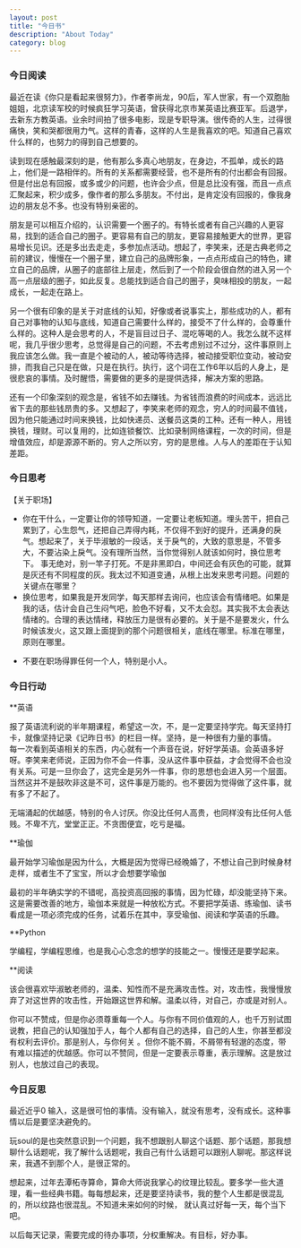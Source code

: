 ```yaml
---
layout: post
title: "今日书"
description: "About Today"
category: blog
---
```




### 今日阅读

   最近在读《你只是看起来很努力》，作者李尚龙，90后，军人世家，有一个双胞胎姐姐，北京读军校的时候疯狂学习英语，曾获得北京市某英语比赛亚军。后退学，去新东方教英语。业余时间拍了很多电影，现是专职导演。很传奇的人生，过得很痛快，笑和哭都很用力气。这样的青春，这样的人生是我喜欢的吧。知道自己喜欢什么样的，也努力的得到自己想要的。 

  读到现在感触最深刻的是，他有那么多真心地朋友，在身边，不孤单，成长的路上，他们是一路相伴的。所有的关系都需要经营，也不是所有的付出都会有回报。但是付出总有回报，或多或少的问题，也许会少点，但是总比没有强，而且一点点汇聚起来，积少成多，像作者的那么多朋友。不付出，是肯定没有回报的，像我身边的朋友总不多。也没有特别亲密的。

  朋友是可以相互介绍的，认识需要一个圈子的。有特长或者有自己兴趣的人更容易，找到的适合自己的圈子。更容易有自己的朋友，更容易接触更大的世界，更容易增长见识。还是多出去走走，多参加点活动。想起了，李笑来，还是古典老师之前的建议，慢慢在一个圈子里，建立自己的品牌形象，一点点形成自己的特色，建立自己的品牌，从圈子的底部往上层走，然后到了一个阶段会很自然的进入另一个高一点层级的圈子，如此反复。总能找到适合自己的圈子，臭味相投的朋友，一起成长，一起走在路上。

  另一个很有印象的是关于对底线的认知，好像或者说事实上，那些成功的人，都有自己对事物的认知与底线，知道自己需要什么样的，接受不了什么样的，会尊重什么样的。这种人是会思考的人，不是盲目过日子、混吃等喝的人。我怎么就不这样呢，我几乎很少思考，总觉得是自己的问题，不去考虑别过不过分，这件事原则上我应该怎么做。我一直是个被动的人，被动等待选择，被动接受职位变动，被动安排，而我自己只是在做，只是在执行。执行，这个词在工作6年以后的人身上，是很悲哀的事情。及时醒悟，需要做的更多的是提供选择，解决方案的思路。
  
  还有一个印象深刻的观念是，省钱不如去赚钱。为省钱而浪费的时间成本，远远比省下去的那些钱昂贵的多。又想起了，李笑来老师的观念，穷人的时间最不值钱，因为他只能通过时间来换钱，比如快递员、送餐员这类的工种。还有一种人，用钱换钱，理财。可以复用的，比如连锁餐饮、比如录制网络课程，一次的时间，但是增值效应，却是源源不断的。穷人之所以穷，穷的是思维。人与人的差距在于认知差距。  

### 今日思考

【关于职场】

* 你在干什么，一定要让你的领导知道，一定要让老板知道。埋头苦干，把自己累到了，心生怨气，还把自己弄得内耗，不仅得不到好的提升，还满身的戾气。想起来了，关于毕淑敏的一段话，关于戾气的，大致的意思是，不管多大，不要沾染上戾气。没有理所当然，当你觉得别人就该如何时，换位思考下。
事无绝对，别一竿子打死。不是非黑即白，中间还会有灰色的可能，就算是灰还有不同程度的灰。我太过不知道变通，从根上出发来思考问题。问题的关键点在哪里？
* 换位思考，如果我是开发同学，每天那样去询问，也应该会有情绪吧。如果是我的话，估计会自己生闷气吧，脸色不好看，又不太会怼。其实我不太会表达情绪的。合理的表达情绪，释放压力是很有必要的。关于是不是要发火，什么时候该发火，这又跟上面提到的那个问题很相关，底线在哪里。标准在哪里，原则在哪里。
- 不要在职场得罪任何一个人，特别是小人。

### 今日行动

**英语

  报了英语流利说的半年期课程，希望这一次，不，是一定要坚持学完。每天坚持打卡，就像坚持记录《记昨日书》的栏目一样。坚持，是一种很有力量的事情。	
  每一次看到英语相关的东西，内心就有一个声音在说，好好学英语。会英语多好呀。李笑来老师说，正因为你不会一件事，没从这件事中获益，才会觉得不会也没有关系。可是一旦你会了，这完全是另外一件事，你的思想也会进入另一个层面。当然这并不是鼓吹非这是不可，这件事是万能的。也不要因为觉得做了这件事，就有多了不起了。

  无端涌起的优越感，特别的令人讨厌。你没比任何人高贵，也同样没有比任何人低贱。不卑不亢，堂堂正正。不贪图便宜，吃亏是福。

**瑜伽

  最开始学习瑜伽是因为什么，大概是因为觉得已经晚婚了，不想让自己到时候身材走样，或者生不了宝宝，所以才会想要学瑜伽
	
  最初的半年确实学的不错呢，高投资高回报的事情，因为忙碌，却没能坚持下来。这是需要改善的地方，瑜伽本来就是一种放松方式。不要把学英语、练瑜伽、读书看成是一项必须完成的任务，试着乐在其中，享受瑜伽、阅读和学英语的乐趣。

**Python

  学编程，学编程思维，也是我心心念念的想学的技能之一。慢慢还是要学起来。

**阅读

  该会很喜欢毕淑敏老师的，温柔、知性而不是充满攻击性。对，攻击性，我慢慢放弃了对这世界的攻击性，开始跟这世界和解。温柔以待，对自己，亦或是对别人。

你可以不赞成，但是你必须尊重每一个人。与你有不同价值观的人，也千万别试图说教，把自己的认知强加于人，每个人都有自己的选择，自己的人生，你甚至都没有权利去评价。那是别人，与你何关 。但你不能不屑，不屑带有轻邈的态度，带有难以描述的优越感。你可以不赞同，但是一定要表示尊重，表示理解。这是放过别人，也放过自己的表现。

### 今日反思

  最近近乎0 输入，这是很可怕的事情。没有输入，就没有思考，没有成长。这种事情以后是要坚决避免的。

  玩soul的是也突然意识到一个问题，我不想跟别人聊这个话题、那个话题，那我想聊什么话题呢，我了解什么话题呢，我自己有什么话题可以跟别人聊呢。那这样说来，我遇不到那个人，是很正常的。

  想起来，过年去潭柘寺算命，算命大师说我掌心的纹理比较乱。要多学一些大道理，看一些经典书籍。每每想起来，还是要坚持读书，我的整个人生都是很混乱的，所以纹路也很混乱。不知道未来如何的时候， 就认真过好每一天，每个当下吧。

以后每天记录，需要完成的待办事项，分权重解决。有目标，好办事。
